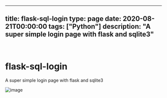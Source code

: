 
---
title: flask-sql-login
type: page
date: 2020-08-21T00:00:00
tags: ["Python"]
description: "A super simple login page with flask and sqlite3"
---


<br>

# flask-sql-login
A super simple login page with flask and sqlite3

![image](https://github.com/JakeRoggenbuck/flask-sql-login/assets/35516367/b589586c-cb85-4d68-8e29-501ce203f9d0)
